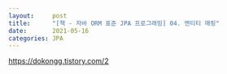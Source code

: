 ```yaml
---
layout:     post
title:      "[책 - 자바 ORM 표준 JPA 프로그래밍] 04. 엔티티 매핑"
date:       2021-05-16
categories: JPA
---
```


<https://dokongg.tistory.com/2>
